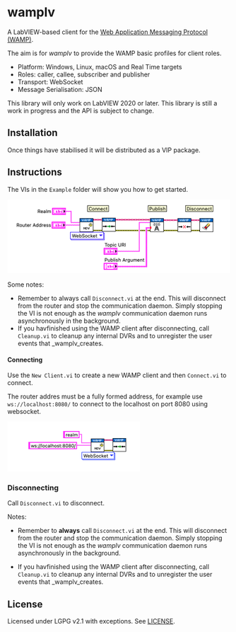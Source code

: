 # wamplv

A LabVIEW-based client for the [Web Application Messaging Protocol
(WAMP)](https://wamp-proto.org/).

The aim is for _wamplv_ to provide the WAMP basic profiles for client roles.

*   Platform: Windows, Linux, macOS and Real Time targets
*   Roles: caller, callee, subscriber and publisher
*   Transport: WebSocket
*   Message Serialisation: JSON

This library will only work on LabVIEW 2020 or later. This library is
still a work in progress and the API is subject to change. 

## Installation

Once things have stabilised it will be distributed as a VIP package.

## Instructions

 The VIs in the `Example` folder will show you how to get started.

![Example](images/example.png)

Some notes:

 *  Remember to always call `Disconnect.vi` at the end. This will
    disconnect from the router and stop the communication daemon. Simply
    stopping the VI is not enough as the _wamplv_ communication daemon
    runs asynchronously in the background.
 *  If you havfinished using the WAMP client after disconnecting, call
    `Cleanup.vi` to cleanup any internal DVRs and to unregister the user
    events that _wamplv_creates.
    
#### Connecting

Use the `New Client.vi` to create a new WAMP client and then
`Connect.vi` to connect.

The router addres must be a fully formed address, for example use
`ws://localhost:8080/` to connect to the localhost on port 8080 using
websocket.

<img src="images/connecting.png" width="300">

### Disconnecting

Call `Disconnect.vi` to disconnect.

Notes:

 *  Remember to **always** call `Disconnect.vi` at the end. This will
    disconnect from the router and stop the communication daemon. Simply
    stopping the VI is not enough as the _wamplv_ communication daemon
    runs asynchronously in the background.
    
 *  If you havfinished using the WAMP client after disconnecting, call
    `Cleanup.vi` to cleanup any internal DVRs and to unregister the user
    events that _wamplv_creates.

## License

Licensed under LGPG v2.1 with exceptions. See [LICENSE](LICENSE).
